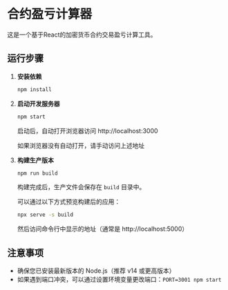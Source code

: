 # 合约盈亏计算器

这是一个基于React的加密货币合约交易盈亏计算工具。

## 运行步骤

1. **安装依赖**

   ```bash
   npm install
   ```

2. **启动开发服务器**

   ```bash
   npm start
   ```
   
   启动后，自动打开浏览器访问 http://localhost:3000 
   
   如果浏览器没有自动打开，请手动访问上述地址

3. **构建生产版本**

   ```bash
   npm run build
   ```
   
   构建完成后，生产文件会保存在 `build` 目录中。
   
   可以通过以下方式预览构建后的应用：
   ```bash
   npx serve -s build
   ```
   
   然后访问命令行中显示的地址（通常是 http://localhost:5000）

## 注意事项

- 确保您已安装最新版本的 Node.js（推荐 v14 或更高版本）
- 如果遇到端口冲突，可以通过设置环境变量更改端口：`PORT=3001 npm start`
